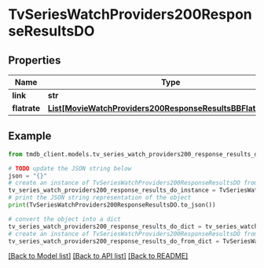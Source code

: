 # TvSeriesWatchProviders200ResponseResultsDO


## Properties

Name | Type | Description | Notes
------------ | ------------- | ------------- | -------------
**link** | **str** |  | [optional] 
**flatrate** | [**List[MovieWatchProviders200ResponseResultsBBFlatrateInner]**](MovieWatchProviders200ResponseResultsBBFlatrateInner.md) |  | [optional] 

## Example

```python
from tmdb_client.models.tv_series_watch_providers200_response_results_do import TvSeriesWatchProviders200ResponseResultsDO

# TODO update the JSON string below
json = "{}"
# create an instance of TvSeriesWatchProviders200ResponseResultsDO from a JSON string
tv_series_watch_providers200_response_results_do_instance = TvSeriesWatchProviders200ResponseResultsDO.from_json(json)
# print the JSON string representation of the object
print(TvSeriesWatchProviders200ResponseResultsDO.to_json())

# convert the object into a dict
tv_series_watch_providers200_response_results_do_dict = tv_series_watch_providers200_response_results_do_instance.to_dict()
# create an instance of TvSeriesWatchProviders200ResponseResultsDO from a dict
tv_series_watch_providers200_response_results_do_from_dict = TvSeriesWatchProviders200ResponseResultsDO.from_dict(tv_series_watch_providers200_response_results_do_dict)
```
[[Back to Model list]](../README.md#documentation-for-models) [[Back to API list]](../README.md#documentation-for-api-endpoints) [[Back to README]](../README.md)


